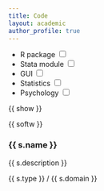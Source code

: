```yaml
---
title: Code
layout: academic
author_profile: true
---
```


<!-- {% raw %} -->
<div id="app">
    <div>
      <ul>
        <li class="checkboxlist">
        <label class="container">R package
            <input type="checkbox" v-model="show.rpkg">
            <span class="checkmark"></span>
        </label>
        </li>
        <li class="checkboxlist">
        <label class="container">Stata module
            <input type="checkbox" v-model="show.stata">
            <span class="checkmark"></span>
        </label>
        </li>
        <li class="checkboxlist">
            <label class="container">GUI
                <input type="checkbox" v-model="show.gui">
                <span class="checkmark"></span>
            </label>
        </li>
        <li class="checkboxlist">
            <label class="container">Statistics
                <input type="checkbox" v-model="show.statistics">
                <span class="checkmark"></span>
            </label>
        </li>
        <li class="checkboxlist">
            <label class="container">Psychology
                <input type="checkbox" v-model="show.psychology">
                <span class="checkmark"></span>
            </label>
        </li>
      </ul>
    </div>
    <p>{{ show }}</p>
    <p>{{ softw }}</p>
    <div v-for="s in softw">
        <h3>{{ s.name }}</h3>
        <p>{{ s.description }}</p>
        <p><a v-bind:href="s.link">{{ s.type }}</a> / {{ s.domain }}</p>
    </div>
</div>
<!-- {% endraw %} -->

<script>
// software list
var sw = [
        {% for s in site.data.software %}{
          "name": "{{ s.name }}",
          "description": "{{ s.description }}",
          "link": "{{ s.link }}",
          "type": "{{ s.type }}",
          "domain": "{{ s.domain }}"
        }{% unless forloop.last %},{% endunless %}
      {% endfor %}];
//vue app
const app = Vue.createApp({
  data: () => ({
    s: sw,
    show: {
        rpkg: false,
        stata: false,
        gui: false,
        statistics: false,
        psychology: false,
    },
  }),
  computed: {
    softw: function () {
        var x = [];
        for (i = 0; i < this.s.length; i++) {
            let add = false;
            // none is checked: show all
            if (!this.show.rpkg && !this.show.stata && !this.show.gui &&!this.show.statistics && !this.show.psychology) {
              add = true;
            } else {
              // type
              if (this.show.rpkg && this.s[i].type == "R package")
                  add = true;
              if (this.show.stata && this.s[i].type == "Stats module")
                  add = true;
              if (this.show.gui && this.s[i].type == "GUI")
                  add = true;
              // domain
              if (this.show.statistics && this.s[i].domain == "Statistics")
                  add = true;
              if (this.show.psychology && this.s[i].domain == "Psychology")
                  add = true;
            }
            if (add)
                x[i] = this.s[i];
        }
        return x
    }
  }
})
app.mount('#app')
</script>
